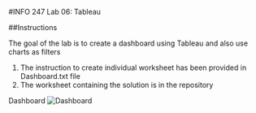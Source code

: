 #INFO 247 Lab 06: Tableau

##Instructions

The goal of the lab is to create a dashboard using Tableau and also use charts as filters

1) The instruction to create individual worksheet has been provided in Dashboard.txt file
2) The worksheet containing the solution is in the repository

Dashboard
![Dashboard](https://raw.github.com/sonalisharma/info247-lab-07-tableau/blob/master/dashboard.png)





